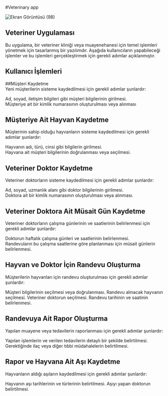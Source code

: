 #Veterinary app

![Ekran Görüntüsü (98)](https://github.com/GamzeSakarya/capstone-frontend/assets/126356427/d083c12a-f334-4960-a9e4-7d5ff3210b3f)

## Veteriner Uygulaması
Bu uygulama, bir veteriner kliniği veya muayenehanesi için temel işlemleri yönetmek için tasarlanmış bir yazılımdır. Aşağıda kullanıcıların yapabileceği işlemler ve bu işlemleri gerçekleştirmek için gerekli adımlar açıklanmıştır.

## Kullanıcı İşlemleri
##Müşteri Kaydetme  
Yeni müşterilerin sisteme kaydedilmesi için gerekli adımlar şunlardır:  

Ad, soyad, iletişim bilgileri gibi müşteri bilgilerinin girilmesi.  
Müşteriye ait bir kimlik numarasının oluşturulması veya alınması  

## Müşteriye Ait Hayvan Kaydetme
Müşterinin sahip olduğu hayvanların sisteme kaydedilmesi için gerekli adımlar şunlardır:  

Hayvanın adı, türü, cinsi gibi bilgilerin girilmesi.  
Hayvana ait müşteri bilgilerinin doğrulanması veya seçilmesi.  

## Veteriner Doktor Kaydetme  
Veteriner doktorların sisteme kaydedilmesi için gerekli adımlar şunlardır:    

Ad, soyad, uzmanlık alanı gibi doktor bilgilerinin girilmesi.  
Doktora ait bir kimlik numarasının oluşturulması veya alınması.  

## Veteriner Doktora Ait Müsait Gün Kaydetme   
Veteriner doktorların çalışma günlerinin ve saatlerinin belirlenmesi için gerekli adımlar şunlardır:    

Doktorun haftalık çalışma günleri ve saatlerinin belirlenmesi.  
Randevuların bu çalışma saatlerine göre planlanması için müsait günlerin belirlenmesi.  

## Hayvan ve Doktor İçin Randevu Oluşturma  
Müşterilerin hayvanları için randevu oluşturulması için gerekli adımlar şunlardır:  

Müşteri bilgilerinin seçilmesi veya doğrulanması.
Randevu alınacak hayvanın seçilmesi.
Veteriner doktorun seçilmesi.
Randevu tarihinin ve saatinin belirlenmesi.

## Randevuya Ait Rapor Oluşturma
Yapılan muayene veya tedavilerin raporlanması için gerekli adımlar şunlardır:

Yapılan işlemlerin ve verilen tedavilerin detaylı bir şekilde belirtilmesi.
Gerektiğinde ilaç veya diğer tıbbi müdahalelerin belirtilmesi.

## Rapor ve Hayvana Ait Aşı Kaydetme
Hayvanların aldığı aşıların kaydedilmesi için gerekli adımlar şunlardır:

Hayvanın aşı tarihlerinin ve türlerinin belirtilmesi.
Aşıyı yapan doktorun belirtilmesi.
